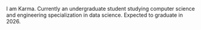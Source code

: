 I am Karma.
Currently an undergraduate student studying computer science and engineering specialization in data science. 
Expected to graduate in 2026.


<!---
LeviTobgyal/LeviTobgyal is a ✨ special ✨ repository because its `README.md` (this file) appears on your GitHub profile.
You can click the Preview link to take a look at your changes.
--->
